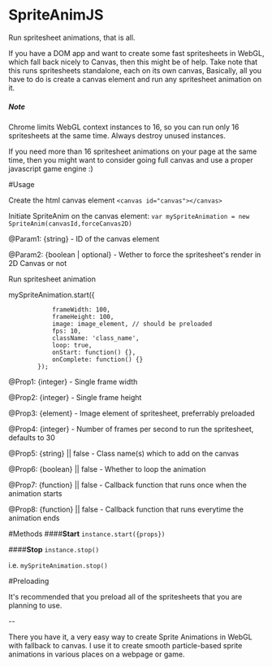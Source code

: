 # SpriteAnimJS
Run spritesheet animations, that is all.

If you have a DOM app and want to create some fast spritesheets
in WebGL, which fall back nicely to Canvas, then this might be of help.
Take note that this runs spritesheets standalone, each on its own canvas,
Basically, all you have to do is create a canvas element and run any 
spritesheet animation on it.

##### Note
Chrome limits WebGL context instances to 16, so you can run only 16 
spritesheets at the same time. Always destroy unused instances.

If you need more than 16 spritesheet animations on your page at the same time, then you 
might want to consider going full canvas and use a proper javascript game 
engine :)

#Usage

Create the html canvas element
`<canvas id="canvas"></canvas>`

Initiate SpriteAnim on the canvas element: `var mySpriteAnimation = new SpriteAnim(canvasId,forceCanvas2D)`

@Param1: {string} - ID of the canvas element

@Param2: {boolean | optional} - Wether to force the spritesheet's render in 2D Canvas or not

Run spritesheet animation

mySpriteAnimation.start({

				frameWidth: 100,
				frameHeight: 100,
				image: image_element, // should be preloaded
				fps: 10,
				className: 'class_name',
				loop: true,
				onStart: function() {},
				onComplete: function() {}
			});
			
@Prop1: {integer} - Single frame width

@Prop2: {integer} - Single frame height

@Prop3: {element} - Image element of spritesheet, preferrably preloaded

@Prop4: {integer} - Number of frames per second to run the spritesheet, defaults to 30

@Prop5: {string} || false - Class name(s) which to add on the canvas

@Prop6: {boolean} || false - Whether to loop the animation

@Prop7: {function} || false - Callback function that runs once when the animation starts

@Prop8: {function} || false - Callback function that runs everytime the animation ends

#Methods
####**Start**
`instance.start({props})`

####**Stop**
`instance.stop()`

i.e. `mySpriteAnimation.stop()`

#Preloading

It's recommended that you preload all of the spritesheets that you are planning to use.

--

There you have it, a very easy way to create Sprite Animations in WebGL with fallback to canvas.
I use it to create smooth particle-based sprite animations in various places on a webpage or game.

